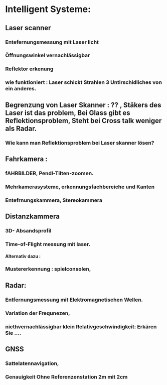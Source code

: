 # Intelligent Systeme: 
## Laser scanner
### Entefernungsmessung mit Laser licht
### Öffnungswinkel vernachlässigbar
### Reflektor erkenung 

### wie funktioniert : Laser schickt Strahlen 3 Untirschidliches von ein anderes. 
## Begrenzung von Laser Skanner : ?? , Stäkers des Laser ist das problem, Bei Glass gibt es Reflektionsproblem, Steht bei Cross talk weniger als Radar.  
### Wie kann man Reflektionsproblem bei Laser skanner lösen? 

## Fahrkamera :
### fAHRBILDER, Pendl-Tilten-zoomen.
### Mehrkamerasysteme, erkennungsfachbereiche und Kanten
### Entefrnungskammera, Stereokammera

## Distanzkammera
### 3D- Absandsprofil
### Time-of-Flight messung mit laser. 
#### Alternativ dazu :
### Mustererkennung : spielconsolen, 

## Radar: 
### Entfernungsmessung mit Elektromagnetischen Wellen.
### Variation der Frequnezen, 
### nicthvernachlässigbar klein Relativgeschwindigkeit: Erkären Sie ....


## GNSS
### Sattelatennavigation, 
### Genauigkeit Ohne Referenzenstation 2m mit 2cm 
